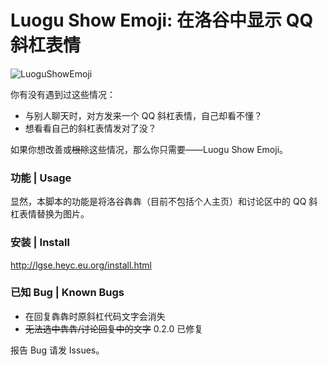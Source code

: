 # Luogu Show Emoji: 在洛谷中显示 QQ 斜杠表情

![LuoguShowEmoji](https://socialify.git.ci/hyc-official/LuoguShowEmoji/image?description=1&descriptionEditable=Show%20QQ%20Emoji%20in%20Luogu.&font=Inter&forks=1&issues=1&name=1&owner=1&pattern=Plus&pulls=1&stargazers=1&theme=Light)

你有没有遇到过这些情况：

- 与别人聊天时，对方发来一个 QQ 斜杠表情，自己却看不懂？
- 想看看自己的斜杠表情发对了没？

如果你想改善或~~根除~~这些情况，那么你只需要——Luogu Show Emoji。

### 功能 | Usage

显然，本脚本的功能是将洛谷犇犇（目前不包括个人主页）和讨论区中的 QQ 斜杠表情替换为图片。

### 安装 | Install

<http://lgse.heyc.eu.org/install.html>

### 已知 Bug | Known Bugs

- 在回复犇犇时原斜杠代码文字会消失
- ~~无法选中犇犇/讨论回复中的文字~~ 0.2.0 已修复

报告 Bug 请发 Issues。